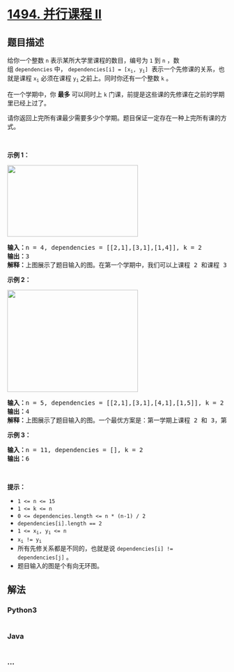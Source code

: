 # [1494. 并行课程 II](https://leetcode-cn.com/problems/parallel-courses-ii)



## 题目描述

<!-- 这里写题目描述 -->

<p>给你一个整数&nbsp;<code>n</code>&nbsp;表示某所大学里课程的数目，编号为&nbsp;<code>1</code>&nbsp;到&nbsp;<code>n</code>&nbsp;，数组&nbsp;<code>dependencies</code>&nbsp;中，&nbsp;<code>dependencies[i] = [x<sub>i</sub>, y<sub>i</sub>]</code>&nbsp; 表示一个先修课的关系，也就是课程&nbsp;<code>x<sub>i</sub></code>&nbsp;必须在课程&nbsp;<code>y<sub>i</sub></code><sub>&nbsp;</sub>之前上。同时你还有一个整数&nbsp;<code>k</code>&nbsp;。</p>

<p>在一个学期中，你 <strong>最多</strong>&nbsp;可以同时上 <code>k</code>&nbsp;门课，前提是这些课的先修课在之前的学期里已经上过了。</p>

<p>请你返回上完所有课最少需要多少个学期。题目保证一定存在一种上完所有课的方式。</p>

<p>&nbsp;</p>

<p><strong>示例 1：</strong></p>

<p><strong><img alt="" src="https://assets.leetcode-cn.com/aliyun-lc-upload/uploads/2020/06/27/leetcode_parallel_courses_1.png" style="height: 164px; width: 300px;"></strong></p>

<pre><strong>输入：</strong>n = 4, dependencies = [[2,1],[3,1],[1,4]], k = 2
<strong>输出：</strong>3 
<strong>解释：</strong>上图展示了题目输入的图。在第一个学期中，我们可以上课程 2 和课程 3 。然后第二个学期上课程 1 ，第三个学期上课程 4 。
</pre>

<p><strong>示例 2：</strong></p>

<p><strong><img alt="" src="https://assets.leetcode-cn.com/aliyun-lc-upload/uploads/2020/06/27/leetcode_parallel_courses_2.png" style="height: 234px; width: 300px;"></strong></p>

<pre><strong>输入：</strong>n = 5, dependencies = [[2,1],[3,1],[4,1],[1,5]], k = 2
<strong>输出：</strong>4 
<strong>解释：</strong>上图展示了题目输入的图。一个最优方案是：第一学期上课程 2 和 3，第二学期上课程 4 ，第三学期上课程 1 ，第四学期上课程 5 。
</pre>

<p><strong>示例 3：</strong></p>

<pre><strong>输入：</strong>n = 11, dependencies = [], k = 2
<strong>输出：</strong>6
</pre>

<p>&nbsp;</p>

<p><strong>提示：</strong></p>

<ul>
	<li><code>1 &lt;= n &lt;= 15</code></li>
	<li><code>1 &lt;= k &lt;= n</code></li>
	<li><code>0 &lt;=&nbsp;dependencies.length &lt;= n * (n-1) / 2</code></li>
	<li><code>dependencies[i].length == 2</code></li>
	<li><code>1 &lt;= x<sub>i</sub>, y<sub>i</sub>&nbsp;&lt;= n</code></li>
	<li><code>x<sub>i</sub> != y<sub>i</sub></code></li>
	<li>所有先修关系都是不同的，也就是说&nbsp;<code>dependencies[i] != dependencies[j]</code>&nbsp;。</li>
	<li>题目输入的图是个有向无环图。</li>
</ul>


## 解法

<!-- 这里可写通用的实现逻辑 -->

<!-- tabs:start -->

### **Python3**

<!-- 这里可写当前语言的特殊实现逻辑 -->

```python

```

### **Java**

<!-- 这里可写当前语言的特殊实现逻辑 -->

```java

```

### **...**

```

```

<!-- tabs:end -->
